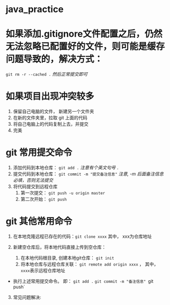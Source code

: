 # java_practice

# 如果添加.gitignore文件配置之后，仍然无法忽略已配置好的文件，则可能是缓存问题导致的，解决方式： 
`git rm -r --cached .`
*然后正常提交即可*

# 如果项目出现冲突较多
1. 保留自己电脑的文件， 新建另一个文件夹
2. 在新的文件夹里，拉取 git 上面的代码
3. 将自己电脑上的代码复制上去，并提交
4. 完美

# git 常用提交命令
1. 添加代码到本地仓库： 
  `git add .` *注意有个英文句号 `.`*
2. 提交代码到本地仓库：
  `git commit -m "提交备注信息"` *注意, -m 后面备注信息必填，否则无法提交*
3. 将代码提交到远程仓库
    1. 第一次提交： `git push -u origin master`
    2. 第二次开始： `git push`

# git 其他常用命令
1. 在本地克隆远程已存在的代码：`git clone xxxx` 其中， xxx为仓库地址

2. 新建空仓库后，将本地代码直接上传到空仓库：
    1. 在本地代码根目录, 创建本地git仓库： `git init`
    2. 将本地仓库与远程仓库关联： `git remote add origin xxxx` ， 其中，`xxxx`表示远程仓库地址
  * 执行上述常用提交命令。
  即： 
  `git add .`
  `git commit -m "备注信息"
  `git push`
 
3. 常见问题解决:
  


